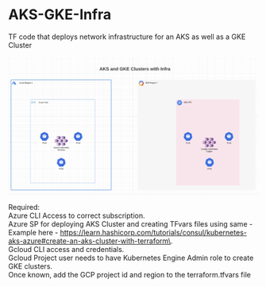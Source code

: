 # AKS-GKE-Infra
TF code that deploys network infrastructure for an AKS as well as a GKE Cluster

![Total Build](/images/AKS+GKE+Infra.png)

Required:  
Azure CLI Access to correct subscription.  
Azure SP for deploying AKS Cluster and creating TFvars files using same - Example here - https://learn.hashicorp.com/tutorials/consul/kubernetes-aks-azure#create-an-aks-cluster-with-terraform\.  
Gcloud CLI access and credentials.   
Gcloud Project user needs to have Kubernetes Engine Admin role to create GKE clusters.  
Once known, add the GCP project id and region to the terraform.tfvars file
